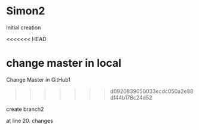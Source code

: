 Simon2
======

Initial creation

<<<<<<< HEAD

change master in local
=======
Change Master in GitHub1
>>>>>>> d0920839050033ecdc050a2e88df44b178c24d52


create branch2





at line 20. changes
